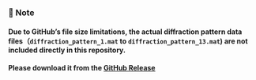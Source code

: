 ### 📌 Note
#### Due to GitHub’s file size limitations, the actual diffraction pattern data files（`diffraction_pattern_1.mat` to `diffraction_pattern_13.mat`) are not included directly in this repository.  
#### Please download it from the **[GitHub Release]()**

